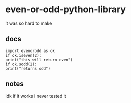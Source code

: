 # even-or-odd-python-library
it was so hard to make

## docs
`import evenorodd as ok`\
`if ok.iseven(2):`\
  `print("this will return even")`\
`if ok.sodd(2):`\
  `print("returns odd")`

## notes 
idk if it works i never tested it
